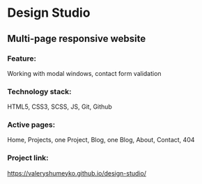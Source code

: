 # Design Studio

## Multi-page responsive website 

### Feature: 
Working with modal windows, contact form validation

### Technology stack:
HTML5, CSS3, SCSS, JS, Git, Github

### Active pages:
Home, Projects, one Project, Blog, one Blog, About, Contact, 404

### Project link: 
https://valeryshumeyko.github.io/design-studio/
